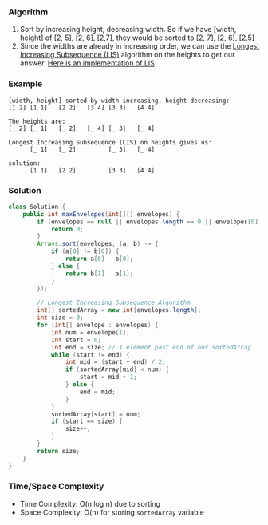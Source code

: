 ### Algorithm

1. Sort by increasing height, decreasing width. So if we have [width, height] of [2, 5], [2, 6], [2,7], they would be sorted to [2, 7], [2, 6], [2,5]
1. Since the widths are already in increasing order, we can use the [Longest Increasing Subsequence (LIS)](https://leetcode.com/problems/longest-increasing-subsequence/) algorithm on the heights to get our answer. [Here is an implementation of LIS](https://github.com/RodneyShag/Interview_solutions/blob/master/Solutions/LeetCode/Longest%20Increasing%20Subsequence.md)


### Example

```
[width, height] sorted by width increasing, height decreasing:
[1 2] [1 1]   [2 2]   [3 4] [3 3]   [4 4]

The heights are:
[_ 2] [_ 1]   [_ 2]   [_ 4] [_ 3]   [_ 4]

Longest Increasing Subsequence (LIS) on heights gives us:
      [_ 1]   [_ 2]         [_ 3]   [_ 4]

solution:
      [1 1]   [2 2]         [3 3]   [4 4]
```


### Solution

```java
class Solution {
    public int maxEnvelopes(int[][] envelopes) {
        if (envelopes == null || envelopes.length == 0 || envelopes[0].length != 2) {
            return 0;
        }
        Arrays.sort(envelopes, (a, b) -> {
            if (a[0] != b[0]) {
                return a[0] - b[0];
            } else {
                return b[1] - a[1];
            }
        });

        // Longest Increasing Subsequence Algorithm
        int[] sortedArray = new int[envelopes.length];
        int size = 0;
        for (int[] envelope : envelopes) {
            int num = envelope[1];
            int start = 0;
            int end = size; // 1 element past end of our sortedArray
            while (start != end) {
                int mid = (start + end) / 2;
                if (sortedArray[mid] < num) {
                    start = mid + 1;
                } else {
                    end = mid;
                }
            }
            sortedArray[start] = num;
            if (start == size) {
                size++;
            }
        }
        return size;
    }
}
```

### Time/Space Complexity

-  Time Complexity: O(n log n) due to sorting
- Space Complexity: O(n) for storing `sortedArray` variable

